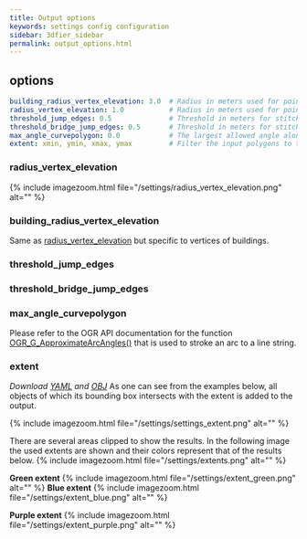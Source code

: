 ```yaml
---
title: Output options
keywords: settings config configuration
sidebar: 3dfier_sidebar
permalink: output_options.html
---
```


## options
~~~ yaml
building_radius_vertex_elevation: 3.0  # Radius in meters used for point-vertex distance between 3D points and vertices of building polygons, radius_vertex_elevation used when not specified
radius_vertex_elevation: 1.0           # Radius in meters used for point-vertex distance between 3D points and vertices of polygons
threshold_jump_edges: 0.5              # Threshold in meters for stitching adjacent objects, when the height difference is larger then the threshold a vertical wall is created 
threshold_bridge_jump_edges: 0.5       # Threshold in meters for stitching bridges to adjacent objects, if not specified it falls back to threshold_jump_edges
max_angle_curvepolygon: 0.0            # The largest allowed angle along the stroked arc of a curved polygon. Use zero for the default setting. (https://gdal.org/doxygen/ogr__api_8h.html#a87f8bce40c82b3513e36109ea051dff2)
extent: xmin, ymin, xmax, ymax         # Filter the input polygons to this extent
~~~

### radius_vertex_elevation
{% include imagezoom.html file="/settings/radius_vertex_elevation.png" alt="" %}

### building_radius_vertex_elevation
Same as [radius_vertex_elevation](#radius_vertex_elevation) but specific to vertices of buildings.

### threshold_jump_edges

### threshold_bridge_jump_edges

### max_angle_curvepolygon
Please refer to the OGR API documentation for the function [OGR_G_ApproximateArcAngles()](https://gdal.org/doxygen/ogr__api_8h.html#a87f8bce40c82b3513e36109ea051dff2) that is used to stroke an arc to a line string.

### extent
*Download [YAML]({{site.baseurl}}/assets/configs/extents.yml) and [OBJ]()*
As one can see from the examples below, all objects of which its bounding box intersects with the extent is added to the output.

{% include imagezoom.html file="/settings/settings_extent.png" alt="" %}

There are several areas clipped to show the results. In the following image the used extents are shown and their colors represent that of the results below.
{% include imagezoom.html file="/settings/extents.png" alt="" %}

**Green extent**
{% include imagezoom.html file="/settings/extent_green.png" alt="" %}
**Blue extent**
{% include imagezoom.html file="/settings/extent_blue.png" alt="" %}

**Purple extent**
{% include imagezoom.html file="/settings/extent_purple.png" alt="" %}